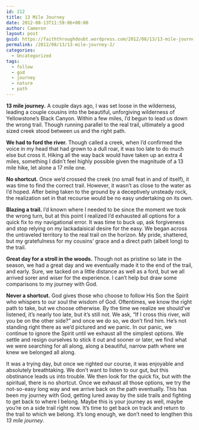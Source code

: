 ```yaml
---
id: 212
title: 13 Mile Journey
date: 2012-08-13T11:59:06+00:00
author: Cameron
layout: post
guid: https://faiththroughdoubt.wordpress.com/2012/08/13/13-mile-journey/
permalink: /2012/08/13/13-mile-journey-2/
categories:
  - Uncategorized
tags:
  - follow
  - god
  - journey
  - nature
  - path
---
```

**13 mile journey.** A couple days ago, I was set loose in the wilderness, leading a couple cousins into the beautiful, unforgiving wilderness of Yellowstone’s Black Canyon. Within a few miles, I’d begun to lead us down the wrong trail. Though running parallel to the real trail, ultimately a good sized creek stood between us and the right path.

**We had to ford the river.** Though called a creek, when I’d confirmed the voice in my head that had grown to a dull roar, it was too late to do much else but cross it. Hiking all the way back would have taken up an extra 4 miles, something I didn’t feel highly possible given the magnitude of a 13 mile hike, let alone a 17 mile one.

**No shortcut.** Once we’d crossed the creek (no small feat in and of itself), it was time to find the correct trail. However, it wasn’t as close to the water as I’d hoped. After being taken to the ground by a deceptively unsteady rock, the realization set in that recourse would be no easy undertaking on its own.

**Blazing a trail.** I’d known where I needed to be since the moment we took the wrong turn, but at this point I realized I’d exhausted all options for a quick fix to my navigational error. It was time to buck up, ask forgiveness and stop relying on my lackadaisical desire for the easy. We began across the untraveled territory to the real trail on the horizon. My pride, shattered, but my gratefulness for my cousins’ grace and a direct path (albeit long) to the trail.

**Great day for a stroll in the woods.** Though not as pristine so late in the season, we had a great day and we eventually made it to the end of the trail, and early. Sure, we tacked on a little distance as well as a ford, but we all arrived sorer and wiser for the experience. I can’t help but draw some comparisons to my journey with God.

**Never a shortcut.** God gives those who choose to follow His Son the Spirit who whispers to our soul the wisdom of God. Oftentimes, we know the right path to take, but we choose otherwise. By the time we realize we should’ve listened, it’s nearly too late, but it’s still not. We ask, “If I cross this river, will you be on the other side?” and once we do so, we don’t find him. He’s not standing right there as we’d pictured and we panic. In our panic, we continue to ignore the Spirit until we exhaust all the simplest options. We settle and resign ourselves to stick it out and sooner or later, we find what we were searching for all along, along a beautiful, narrow path where we knew we belonged all along.

It was a trying day, but once we righted our course, it was enjoyable and absolutely breathtaking. We don’t want to listen to our gut, but this obstinance leads us into trouble. We then look for the quick fix, but with the spiritual, there is no shortcut. Once we exhaust all those options, we try the not-so-easy long way and we arrive back on the path eventually. This has been my journey with God, getting lured away by the side trails and fighting to get back to where I belong. Maybe this is your journey as well, maybe you’re on a side trail right now. It’s time to get back on track and return to the trail to which we belong. It’s long enough, we don’t need to lengthen this _13 mile journey_.